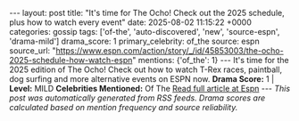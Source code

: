 --- layout: post title: "It's time for The Ocho! Check out the 2025 schedule, plus how to watch every event" date: 2025-08-02 11:15:22 +0000 categories: gossip tags: ['of-the', 'auto-discovered', 'new', 'source-espn', 'drama-mild'] drama_score: 1 primary_celebrity: of_the source: espn source_url: "https://www.espn.com/action/story/_/id/45853003/the-ocho-2025-schedule-how-watch-espn" mentions: {'of_the': 1} --- It's time for the 2025 edition of The Ocho! Check out how to watch T-Rex races, paintball, dog surfing and more alternative events on ESPN now. **Drama Score:** 1 | **Level:** MILD **Celebrities Mentioned:** Of The [Read full article at Espn](https://www.espn.com/action/story/_/id/45853003/the-ocho-2025-schedule-how-watch-espn) --- *This post was automatically generated from RSS feeds. Drama scores are calculated based on mention frequency and source reliability.*